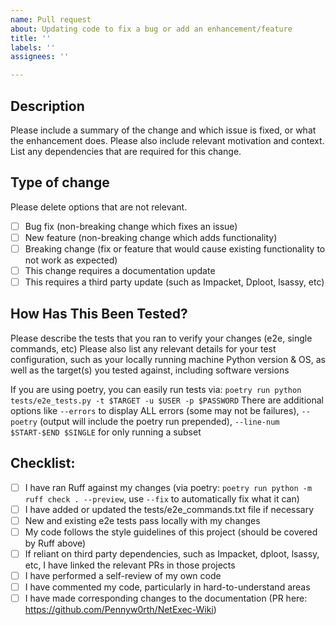 ```yaml
---
name: Pull request
about: Updating code to fix a bug or add an enhancement/feature
title: ''
labels: ''
assignees: ''

---
```

## Description

Please include a summary of the change and which issue is fixed, or what the enhancement does.
Please also include relevant motivation and context.
List any dependencies that are required for this change.

## Type of change
Please delete options that are not relevant.
- [ ] Bug fix (non-breaking change which fixes an issue)
- [ ] New feature (non-breaking change which adds functionality)
- [ ] Breaking change (fix or feature that would cause existing functionality to not work as expected)
- [ ] This change requires a documentation update
- [ ] This requires a third party update (such as Impacket, Dploot, lsassy, etc)

## How Has This Been Tested?
Please describe the tests that you ran to verify your changes (e2e, single commands, etc)
Please also list any relevant details for your test configuration, such as your locally running machine Python version & OS, as well as the target(s) you tested against, including software versions

If you are using poetry, you can easily run tests via:
`poetry run python tests/e2e_tests.py -t $TARGET -u $USER -p $PASSWORD`
There are additional options like `--errors` to display ALL errors (some may not be failures), `--poetry` (output will include the poetry run prepended), `--line-num $START-$END $SINGLE` for only running a subset

## Checklist:

- [ ] I have ran Ruff against my changes (via poetry: `poetry run python -m ruff check . --preview`, use `--fix` to automatically fix what it can)
- [ ] I have added or updated the tests/e2e_commands.txt file if necessary
- [ ] New and existing e2e tests pass locally with my changes
- [ ] My code follows the style guidelines of this project (should be covered by Ruff above)
- [ ] If reliant on third party dependencies, such as Impacket, dploot, lsassy, etc, I have linked the relevant PRs in those projects
- [ ] I have performed a self-review of my own code
- [ ] I have commented my code, particularly in hard-to-understand areas
- [ ] I have made corresponding changes to the documentation (PR here: https://github.com/Pennyw0rth/NetExec-Wiki)
